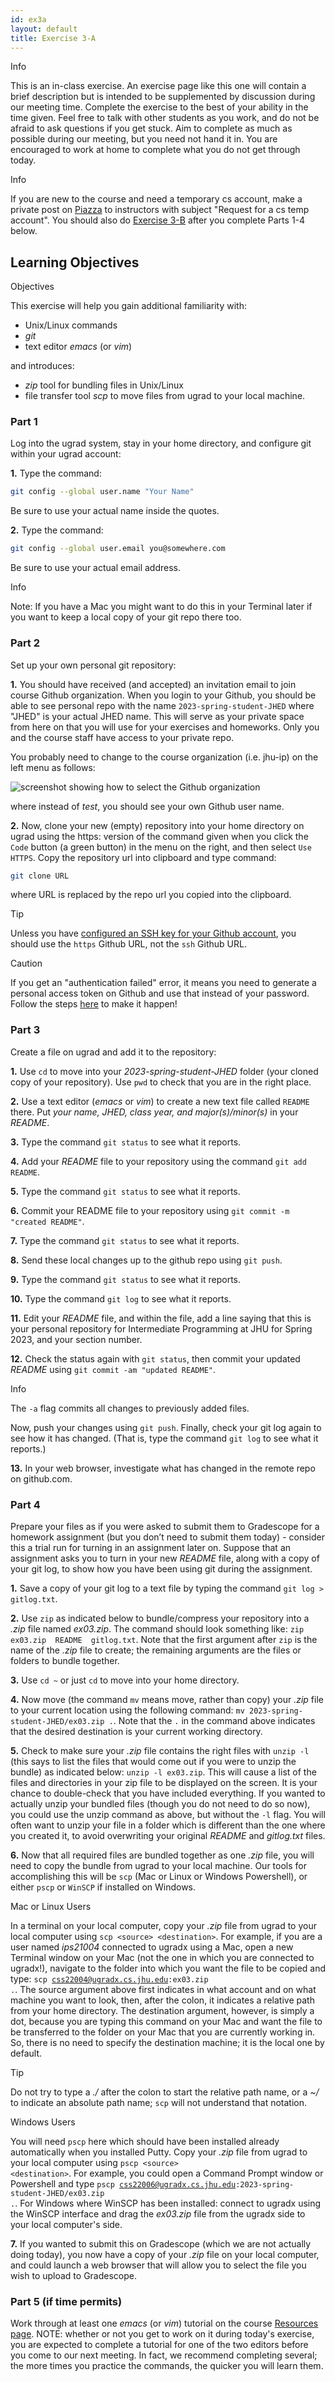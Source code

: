 ```yaml
---
id: ex3a
layout: default
title: Exercise 3-A
---
```


<div class='admonition info'>
<div class='title'>Info</div>
<div class='content'>
<p>This is an in-class exercise. An exercise page like this one will contain a brief description but is intended to be supplemented by discussion during our meeting time. Complete the exercise to the best of your ability in the time given. Feel free to talk with other students as you work, and do not be afraid to ask questions if you get stuck. Aim to complete as much as possible during our meeting, but you need not hand it in. You are encouraged to work at home to complete what you do not get through today.</p>
</div>
</div>

<div class='admonition info'>
<div class='title'>Info</div>
<div class='content'>
<p>If you are new to the course and need a temporary cs account, make a private post on <a href="http://piazza.com/jhu/spring2023/en601220" target="_blank">Piazza</a> to instructors with subject "Request for a cs temp account". You should also do <a href="ex03b.html">Exercise 3-B</a> after you complete Parts 1-4 below.</p>
</div>
</div>

## Learning Objectives
<div class='admonition success'>
<div class='title'>Objectives</div>
<div class='content'>
<p>This exercise will help you gain additional familiarity with:</p>
<ul>
<li>Unix/Linux commands</li>
<li><em>git</em></li>
<li>text editor <em>emacs</em> (or <em>vim</em>)</li>
</ul>
<p>and introduces:</p>
<ul>
<li><em>zip</em> tool for bundling files in Unix/Linux</li>
<li>file transfer tool <em>scp</em> to move files from ugrad to your local machine.</li>
</ul>
</div>
</div>



### Part 1
Log into the ugrad system, stay in your home directory, and configure git within your ugrad account:

**1.**	Type the command: 

```bash
git config --global user.name "Your Name"
```
Be sure to use your actual name inside the quotes.

**2.**	Type the command: 

```bash 
git config --global user.email you@somewhere.com
```
Be sure to use your actual email address. 

<div class='admonition info'>
<div class='title'>Info</div>
<div class='content'>
<p>Note: If you have a Mac you might want to do this in your Terminal later if you want to keep a local copy of your git repo there too.</p>
</div>
</div>

### Part 2
Set up your own personal git repository:

**1.**	You should have received (and accepted) an invitation email to join course Github organization. When you login to your Github, you should be able to see personal repo with the name `2023-spring-student-JHED` where "JHED" is your actual JHED name. This will serve as your private space from here on
that you will use for your exercises and homeworks. Only you and the course staff have access to your private repo.

You probably need to change to the course organization (i.e. jhu-ip) on the left menu as follows:

<img alt="screenshot showing how to select the Github organization" class="keep_original_size" src="img/switch-github-organization.png">

where instead of _test_, you should see your own Github user name.

**2.**	Now, clone your new (empty) repository into your home directory on ugrad using the https: version of the command given when you click the `Code` button (a green button) in the menu on the right, and then select `Use HTTPS`. Copy the repository url into clipboard and type command:

```bash
git clone URL
```

where URL is replaced by the repo url you copied into the clipboard.

<div class='admonition caution'>
<div class='title'>Tip</div>
<div class='content'>
<p>Unless you have <a href="../resources/github-ssh.html">configured an SSH key for your Github account</a>,
you should use the <code>https</code> Github URL, not the <code>ssh</code> Github URL.</p>
</div>
</div>

<div class='admonition caution'>
<div class='title'>Caution</div>
<div class='content'>
<p>If you get an "authentication failed" error, it means you need to generate a personal access token on Github and use that instead of your password. Follow the steps <a href="https://docs.github.com/en/github/authenticating-to-github/keeping-your-account-and-data-secure/creating-a-personal-access-token">here</a> to make it happen!</p>
</div>
</div>

### Part 3
Create a file on ugrad and add it to the repository:

**1.**	Use `cd` to move into your _2023-spring-student-JHED_ folder (your cloned copy of your repository).  Use `pwd` to check that you are in the right place.

**2.**	Use a text editor (_emacs_ or _vim_) to create a new text file called `README` there. Put _your name, JHED, class year, and major(s)/minor(s)_ in your _README_.

**3.**	Type the command `git status` to see what it reports.

**4.**	Add your _README_ file to your repository using the command `git add README`.

**5.**	Type the command `git status` to see what it reports.

**6.**	Commit your README file to your repository using `git commit -m "created README"`.

**7.**	Type the command `git status` to see what it reports.

**8.**	Send these local changes up to the github repo using `git push`.

**9.**	Type the command `git status` to see what it reports.

**10.**	Type the command `git log` to see what it reports.

**11.**	Edit your _README_ file, and within the file, add a line saying that this is your personal repository for Intermediate Programming at JHU for Spring 2023, and your section number.

**12.**	Check the status again with `git status`, then commit your updated _README_ using `git commit -am "updated README"`. 
	<div class='admonition info'>
	<div class='title'>Info</div>
	<div class='content'>
	<p>The <code>-a</code> flag commits all changes to previously added files.</p>
	</div>
	</div>
	Now, push your changes using `git push`. Finally, check your git log again to see how it has changed.  (That is, type the command `git log` to see what it reports.)

**13.**	In your web browser, investigate what has changed in the remote repo on github.com.

### Part 4
Prepare your files as if you were asked to submit them to Gradescope for a homework assignment (but you don’t need to submit them today) - consider this a trial run for turning in an assignment later on. Suppose that an assignment asks you to turn in your new _README_ file, along with a copy of your git log, to show how you have been using git during the assignment.

**1.**	Save a copy of your git log to a text file by typing the command `git log > gitlog.txt`.

**2.**	Use `zip` as indicated below to bundle/compress your repository into a _.zip_ file named _ex03.zip_. The command should look something like: `zip ex03.zip  README  gitlog.txt`. Note that the first argument after `zip` is the name of the _.zip_ file to create; the remaining arguments are the files or folders to bundle together.

**3.**	Use `cd ~` or just `cd` to move into your home directory.

**4.**	Now move (the command `mv` means move, rather than copy) your _.zip_ file to your current location using the following command: `mv 2023-spring-student-JHED/ex03.zip .`. Note that the `.` in the command above indicates that the desired destination is your current working directory.

**5.**	Check to make sure your _.zip_ file contains the right files with `unzip -l` (this says to list the files that would come out if you were to unzip the bundle) as indicated below: `unzip -l ex03.zip`. This will cause a list of the files and directories in your zip file to be displayed on the screen.  It is your chance to double-check that you have included everything.  If you wanted to actually unzip your bundled files (though you do not need to do so now), you could use the unzip command as above, but without the `-l` flag.  You will often want to unzip your file in a folder which is different than the one where you created it, to avoid overwriting your original _README_ and _gitlog.txt_ files.

**6.**	Now that all required files are bundled together as one _.zip_ file, you will need to copy the bundle from ugrad to your local machine. Our tools for accomplishing this will be `scp` (Mac or Linux or Windows Powershell), or either `pscp` or `WinSCP` if installed on Windows.
	<div class='admonition info'>
	<div class='title'>Mac or Linux Users</div>
	<div class='content'>
	<p>In a terminal on your local computer, copy your <em>.zip</em> file from ugrad to your local computer using <code>scp &lt;source&gt; &lt;destination&gt;</code>. For example, if you are a user named <em>ips21004</em> connected to ugradx using a Mac, open a new Terminal window on your Mac (not the one in which you are connected to ugradx!), navigate to the folder into which you want the file to be copied and type: <code>scp css22004@ugradx.cs.jhu.edu:ex03.zip .</code>. The source argument above first indicates in what account and on what machine you want to look, then, after the colon, it indicates a relative path from your home directory. The destination argument, however, is simply a dot, because you are typing this command on your Mac and want the file to be transferred to the folder on your Mac that you are currently working in. So, there is no need to specify the destination machine; it is the local one by default.</p>
	</div>
	</div>
	<div class='admonition caution'>
	<div class='title'>Tip</div>
	<div class='content'>
	<p>Do not try to type a <em>./</em> after the colon to start the relative path name, or a <em>~/</em> to indicate an absolute path name; <code>scp</code> will not understand that notation.</p>
	</div>
	</div>
	<div class='admonition info'>
	<div class='title'>Windows Users</div>
	<div class='content'>
	<p>You will need <code>pscp</code> here which should have been installed already automatically when you installed Putty. Copy your <em>.zip</em> file from ugrad to your local computer using <code>pscp &lt;source&gt; &lt;destination&gt;</code>. For example, you could open a Command Prompt window or Powershell and type <code>pscp css22006@ugradx.cs.jhu.edu:2023-spring-student-JHED/ex03.zip .</code>. For Windows where WinSCP has been installed: connect to ugradx using the WinSCP interface and drag the <em>ex03.zip</em> file from the ugradx side to your local computer's side.</p>
	</div>
	</div>

**7.**	If you wanted to submit this on Gradescope (which we are not actually doing today), you now have a copy of your _.zip_ file on your local computer, and could launch a web browser that will allow you to select the file you wish to upload to Gradescope.

### Part 5 (if time permits)
Work through at least one _emacs_ (or _vim_) tutorial on the course [Resources page](../resources.html). NOTE: whether or not you get to work on it during today's exercise, you are expected to complete a tutorial for one of the two editors before you come to our next meeting. In fact, we recommend completing several; the more times you practice the commands, the quicker you will learn them.

